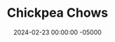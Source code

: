 ---
layout: post
title:  "Chickpea Chows"
date:   2024-02-23 00:00:00 -05000
categories: 
- Recipes
- Protein Powder
permalink: /recipes/chickpea-chows
image: /assets/Food/Protein Powder/Chickpea Chow/chow.jpg
ing: chow-ing
facts: chow-facts
Prep: 15
Rest: 15
Cook: 
Source1: 
Source2: 
Description: These "Chickpea Chows" as I call them are a no bake healthy cookie dough recipe. They evolved out of my dessert hummus recipe, where I continued to add solids until I had a workable dough. They're naturally sweetened, filling, and a fun way to add more nutrients to your diet.
Instructions: 
- In the following order, blend all ingredients together in a food processor - 15.5 oz can chickpeas (drained and rinsed), peanut butter, frozen bananas, liquid sweetener, almond extract, cinnamon, salt, PB2, whey, casein, and oat flour<br><br>

- A slightly sticky cookie dough will have formed. Optionally, fold in some chopped chocolate (1/4 cup, 60 g). Freeze the food processor for about 15 minutes to harden the dough.<br><br>

- Line a cookie sheet with parchment paper. Roll the dough into balls, and place on the sheet. Lightly wetting your hands helps to roll the dough without sticking. Refrigerate or freeze to harden the dough balls, then transfer to a Ziploc bag. Store in the fridge or freezer.
---